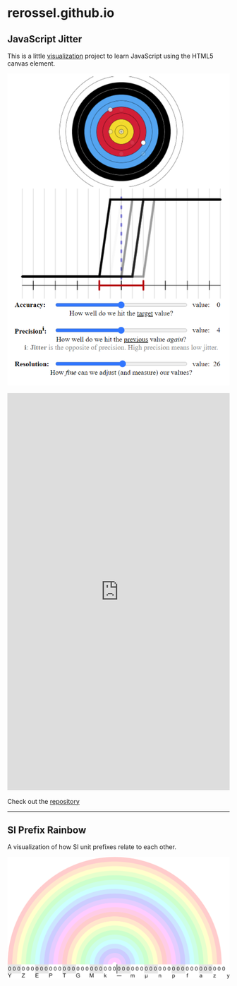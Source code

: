 # rerossel.github.io

## JavaScript Jitter

This is a little [visualization](https://rerossel.github.io/JavaScript-Jitter/) project to learn JavaScript using the HTML5 canvas element.

[![Visualization of Jitter using JavaScript](/docs/assets/images/JavaScript-Jitter.png "Visualization of Jitter using JavaScript")](https://rerossel.github.io/JavaScript-Jitter/)

<iframe src="https://rerossel.github.io/JavaScript-Jitter/" width="100%" height="900" frameborder="0" scrolling="no"></iframe>

Check out the [repository](https://github.com/RERossel/JavaScript-Jitter)

---

## SI Prefix Rainbow

A visualization of how SI unit prefixes relate to each other.

[![SI Prefix Rainbow](/docs/assets/images/SI-Prefix-Rainbow.png "SI Prefix Rainbow")](https://github.com/RERossel/SI-Prefix-Rainbow)
